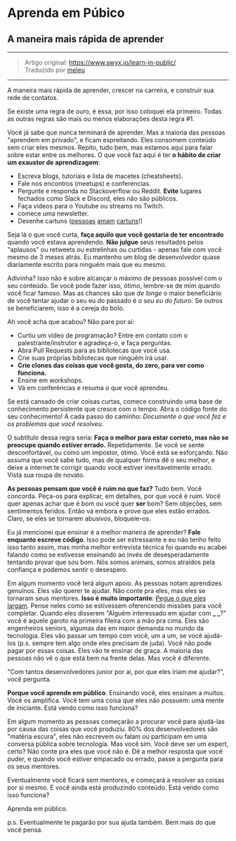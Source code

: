 # Aprenda em Púbico

## A maneira mais rápida de aprender

---

> Artigo original: <https://www.swyx.io/learn-in-public/>\
> Traduzido por [meleu](https://github.com/meleu)

---

A maneira mais rápida de aprender, crescer na carreira, e construir sua rede de contatos.

Se existe uma regra de ouro, é essa, por isso coloquei ela primeiro. Todas as outras regras são mais ou menos elaborações desta regra #1.

Você já sabe que nunca terminará de aprender. Mas a maioria das pessoas "aprendem em privado", e ficam espreitando. Eles consomem conteúdo sem criar eles mesmos. Repito, tudo bem, mas estamos aqui para falar sobre estar entre os melhores. O que você faz aqui é ter **o hábito de criar um exaustor de aprendizagem**:

- Escreva blogs, tutoriais e lista de macetes (cheatsheets).
- Fale nos encontros (meetups) e conferencias.
- Pergunte e responda no Stackoverflow ou Reddit. **Evite** lugares fechados como Slack e Discord, eles não são públicos.
- Faça videos para o Youtube ou streams no Twitch.
- comece uma newsletter.
- Desenhe cartuns ([pessoas](https://code-cartoons.com/) [amam](https://wizardzines.com/) [cartuns](https://arkwright.github.io/scaling-react-server-side-rendering.html)!)

Seja lá o que você curta, **faça aquilo que você gostaria de ter encontrado** quando você estava aprendendo. **Não julgue** seus resultados pelos "aplausos" ou retweets ou estrelinhas ou curtidas - apenas fale com você mesmo de 3 meses atrás. Eu mantenho um blog de desenvolvedor quase diariamente escrito para ninguém mais que eu mesmo.

Adivinha? Isso não é sobre alcançar o máximo de pessoas possível com o seu conteúdo. Se você pode fazer isso, ótimo, lembre-se de mim quando você ficar famoso. Mas as chances são que *de longe* o maior beneficiário de você tentar ajudar o seu eu do passado é *o seu eu do futuro*. Se outros se beneficiarem, isso é a cereja do bolo.

Ah você acha que acabou? Não pare por aí:

- Curtiu um vídeo de programação? Entre em contato com o palestrante/instrutor e agradeça-o, e faça perguntas.
- Abra Pull Requests para as bibliotecas que você usa.
- Crie suas próprias bibliotecas que ninguém irá usar.
- **Crie clones das coisas que você gosta, do zero, para ver como funciona.**
- Ensine em workshops.
- Vá em conferências e resuma o que você aprendeu.

Se está cansado de criar coisas curtas, comece construindo uma base de conhecimento persistente que cresce com o tempo. Abra o código fonte do seu conhecimento! A cada passo do caminho: *Documente o que você fez e os problemas que você resolveu*.

O subtítulo dessa regra seria: **Faça o melhor para estar correto, mas não se preocupe quando estiver errado.** Repetidamente. Se você se sente desconfortável, ou como um impostor, ótimo. Você está se esforçando. Não assuma que você sabe tudo, mas de qualquer forma dê o seu melhor, e deixe a internet te corrigir quando você estiver inevitavelmente errado. Vista sua roupa de novato.

**As pessoas pensam que você é ruim no que faz?** Tudo bem. Você concorda. Peça-os para explicar, em detalhes, por que você é ruim. Você quer apenas achar que é bom ou você quer **ser** bom? Sem objeções, sem sentimentos feridos. Então vá embora e prove que eles estão errados. Claro, se eles se tornarem abusivos, bloqueie-os.

Eu já mencionei que ensinar é a melhor maneira de aprender? **Fale enquanto escreve código**. Isso pode ser estressante e eu não tenho feito isso tanto assim, mas minha melhor entrevista técnica foi quando eu acabei falando como se estivesse ensinando ao invés de desesperadamente tentando provar que sou bom. Nós somos animais, somos atraídos pela confiança e podemos sentir o desespero.

Em algum momento você terá algum apoio. As pessoas notam aprendizes genuínos. Eles vão querer te ajudar. Não conte pra eles, mas eles se tornaram seus mentores. **Isso é muito importante**: [Pegue o que eles largam](pegue-o-que-eles-largam.md). Pense neles como se estivessem oferencendo missões para você completar. Quando eles disserem "Alguém interessado em ajudar com **_ _**?" você é aquele garoto na primeira fileira com a mão pra cima. Eles são engenheiros seniors, algumas das em maior demanda no mundo da tecnologia. Eles vão passar um tempo com você, um a um, se você ajudá-los (p.s. sempre tem algo onde eles precisam de juda). Você não pode pagar por essas coisas. Eles vão te ensinar de graça. A maioria das pessoas não vê o que está bem na frente delas. Mas você é diferente.

"Com tantos desenvolvedores junior por aí, por que eles iriam me ajudar?", você pergunta.

**Porque você aprende em público**. Ensinando você, eles ensinam a muitos. Você os amplifica. Você tem uma coisa que eles não possuem: uma mente de iniciante. Está vendo como isso funciona?

Em algum momento as pessoas começarão a procurar você para ajudá-las por causa das coisas que você produziu. 80% dos desenvolvedores são "matéria escura", eles não escrevem ou falam ou participam em uma conversa pública sobre tecnologia. Mas você sim. Você deve ser um expert, certo? Não conte pra eles que você não é. Dê a melhor resposta que você puder, e quando você estiver empacado ou errado, passe a pergunta para os seus mentores.

Eventualmente você ficará sem mentores, e começará a resolver as coisas por si mesmo. E você ainda está produzindo conteúdo. Está vendo como isso funciona?

Aprenda em público.

p.s. Eventualmente te pagarão por sua ajuda também. Bem mais do que você pensa.

